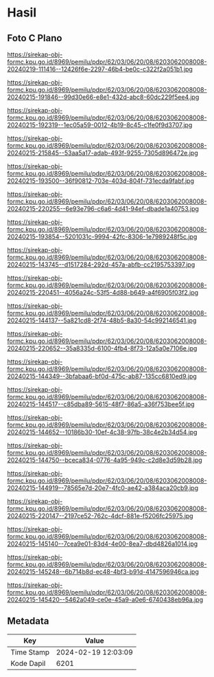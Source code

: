 # Hasil

## Foto C Plano

https://sirekap-obj-formc.kpu.go.id/8969/pemilu/pdpr/62/03/06/20/08/6203062008008-20240219-111416--12426f6e-2297-46b4-be0c-c322f2a051b1.jpg

https://sirekap-obj-formc.kpu.go.id/8969/pemilu/pdpr/62/03/06/20/08/6203062008008-20240215-191846--99d30e66-e8e1-432d-abc8-60dc229f5ee4.jpg

https://sirekap-obj-formc.kpu.go.id/8969/pemilu/pdpr/62/03/06/20/08/6203062008008-20240215-192319--1ec05a59-0012-4b19-8c45-c1fe0f9d3707.jpg

https://sirekap-obj-formc.kpu.go.id/8969/pemilu/pdpr/62/03/06/20/08/6203062008008-20240215-215845--53aa5a17-adab-493f-9255-7305d896472e.jpg

https://sirekap-obj-formc.kpu.go.id/8969/pemilu/pdpr/62/03/06/20/08/6203062008008-20240215-193500--36f90812-703e-403d-804f-731ecda9fabf.jpg

https://sirekap-obj-formc.kpu.go.id/8969/pemilu/pdpr/62/03/06/20/08/6203062008008-20240215-220255--6e93e796-c6a6-4d41-94ef-dbade1a40753.jpg

https://sirekap-obj-formc.kpu.go.id/8969/pemilu/pdpr/62/03/06/20/08/6203062008008-20240215-193854--5201031c-9994-42fc-8306-1e7989248f5c.jpg

https://sirekap-obj-formc.kpu.go.id/8969/pemilu/pdpr/62/03/06/20/08/6203062008008-20240215-143745--d1517284-292d-457a-abfb-cc2195753397.jpg

https://sirekap-obj-formc.kpu.go.id/8969/pemilu/pdpr/62/03/06/20/08/6203062008008-20240215-220451--4056a24c-53f5-4d88-b649-a4f6905f03f2.jpg

https://sirekap-obj-formc.kpu.go.id/8969/pemilu/pdpr/62/03/06/20/08/6203062008008-20240215-144137--5a821cd8-2f74-48b5-8a30-54c992146541.jpg

https://sirekap-obj-formc.kpu.go.id/8969/pemilu/pdpr/62/03/06/20/08/6203062008008-20240215-220652--35a8335d-6100-4fb4-8f73-12a5a0e7106e.jpg

https://sirekap-obj-formc.kpu.go.id/8969/pemilu/pdpr/62/03/06/20/08/6203062008008-20240215-144349--3bfabaa6-bf0d-475c-ab87-135cc6810ed9.jpg

https://sirekap-obj-formc.kpu.go.id/8969/pemilu/pdpr/62/03/06/20/08/6203062008008-20240215-144517--c85dba89-5615-48f7-86a5-a36f753bee5f.jpg

https://sirekap-obj-formc.kpu.go.id/8969/pemilu/pdpr/62/03/06/20/08/6203062008008-20240215-144652--10186b30-10ef-4c38-97fb-38c4e2b34d54.jpg

https://sirekap-obj-formc.kpu.go.id/8969/pemilu/pdpr/62/03/06/20/08/6203062008008-20240215-144750--bceca834-0776-4a95-949c-c2d8e3d59b28.jpg

https://sirekap-obj-formc.kpu.go.id/8969/pemilu/pdpr/62/03/06/20/08/6203062008008-20240215-144919--78565e7d-20e7-4fc0-ae42-a384aca20cb9.jpg

https://sirekap-obj-formc.kpu.go.id/8969/pemilu/pdpr/62/03/06/20/08/6203062008008-20240215-220147--2197ce52-762c-4dcf-881e-f5206fc25975.jpg

https://sirekap-obj-formc.kpu.go.id/8969/pemilu/pdpr/62/03/06/20/08/6203062008008-20240215-145140--7cea9e01-83d4-4e00-8ea7-dbd4826a1014.jpg

https://sirekap-obj-formc.kpu.go.id/8969/pemilu/pdpr/62/03/06/20/08/6203062008008-20240215-145248--6b714b8d-ec48-4bf3-b91d-4147596946ca.jpg

https://sirekap-obj-formc.kpu.go.id/8969/pemilu/pdpr/62/03/06/20/08/6203062008008-20240215-145420--5462a049-ce0e-45a9-a0e6-6740438eb96a.jpg


## Metadata

| Key        | Value               |
| ---------- | ------------------- |
| Time Stamp | 2024-02-19 12:03:09 |
| Kode Dapil | 6201                |



